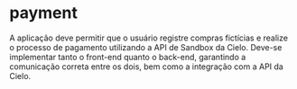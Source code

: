 # payment
A aplicação deve permitir que o usuário registre compras fictícias e realize o processo de pagamento utilizando a API de Sandbox da Cielo. Deve-se implementar tanto o front-end quanto o back-end, garantindo a comunicação correta entre os dois, bem como a integração com a API da Cielo.
